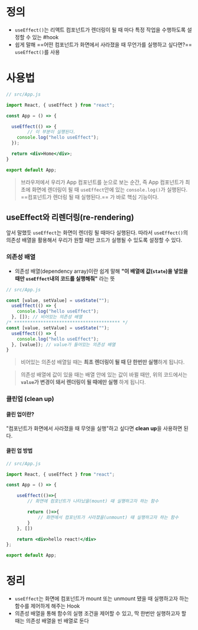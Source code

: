 # 정의

- `useEffect()`는 리액트 컴포넌트가 렌더링이 될 때 마다 특정 작업을 수행하도록 설정할 수 있는 #hook
- 쉽게 말해 ==어떤 컴포넌트가 화면에서 사라졌을 때 무언가를 실행하고 싶다면?== `useEffect()`를 사용

# 사용법
```jsx
// src/App.js

import React, { useEffect } from "react";

const App = () => {

  useEffect(() => {
		// 이 부분이 실행된다.
    console.log("hello useEffect");
  });

  return <div>Home</div>;
}

export default App;
```

> 브라우저에서 우리가 App 컴포넌트를 눈으로 보는 순간, 즉 App 컴포넌트가 최초에 화면에 렌더링이 될 때 `useEffect`안에 있는 `console.log()`가 실행된다. 
> ==컴포넌트가 렌더링 될 때 실행된다.== 가 바로 핵심 기능이다. 

## useEffect와 리렌더링(re-rendering)

앞서 말했듯 `useEffect`는 화면이 렌더링 될 때마다 실행된다. 따라서 `useEffect()`의 의존성 배열을 활용해서 우리가 원할 때만 코드가 실행될 수 있도록 설정할 수 있다. 

### 의존성 배열

- 의존성 배열(dependency array)이란 쉽게 말해 **"이 배열에 값(`state`)을 넣었을 때만 `useEffect`내의 코드를 실행해줘"** 라는 뜻


```jsx
// src/App.js

const [value, setValue] = useState("");
  useEffect(() => {
    console.log("hello useEffect");
  }, []); // 비어있는 의존성 배열
/* **************************************** */
const [value, setValue] = useState("");
  useEffect(() => {
    console.log("hello useEffect");
  }, [value]); // value가 들어있는 의존성 배열
}
```

> 비어있는 의존성 배열일 때는 **최초 렌더링이 될 때 단 한번만 실행**하게 됩니다. 

> 의존성 배열에 값이 있을 때는 배열 안에 있는 값이 바뀔 때만, 위의 코드에서는 **`value`가 변경이 돼서 렌더링이 될 때에만 실행** 하게 됩니다. 

### 클린업 (clean up)

#### 클린 업이란?
"컴포넌트가 화면에서 사라졌을 때 무엇을 실행"하고 싶다면 **clean up**을 사용하면 된다. 

#### 클린 업 방법

```jsx
// src/App.js

import React, { useEffect } from "react";

const App = () => {

	useEffect(()=>{
		// 화면에 컴포넌트가 나타났을(mount) 때 실행하고자 하는 함수

		return ()=>{
			// 화면에서 컴포넌트가 사라졌을(unmount) 때 실행하고자 하는 함수
		}
	}, [])

	return <div>hello react!</div>
};

export default App;
```

# 정리
- `useEffect`는 화면에 컴포넌트가 mount 또는 unmount 됐을 때 실행하고자 하는 함수를 제어하게 해주는 Hook
- 의존성 배열을 통해 함수의 실행 조건을 제어할 수 있고, 딱 한번만 실행하고자 할 때는 의존성 배열을 빈 배열로 둔다
